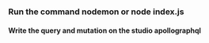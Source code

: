 ### Run the command nodemon or node index.js

#### Write the query and mutation on the studio apollographql
